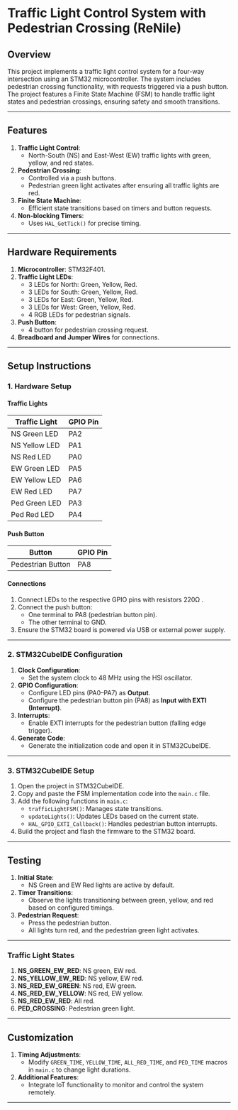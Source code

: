 
# Traffic Light Control System with Pedestrian Crossing (ReNile)

## Overview
This project implements a traffic light control system for a four-way intersection using an STM32 microcontroller. The system includes pedestrian crossing functionality, with requests triggered via a push button. The project features a Finite State Machine (FSM) to handle traffic light states and pedestrian crossings, ensuring safety and smooth transitions.

---

## Features
1. **Traffic Light Control**:
   - North-South (NS) and East-West (EW) traffic lights with green, yellow, and red states.
2. **Pedestrian Crossing**:
   - Controlled via a push buttons.
   - Pedestrian green light activates after ensuring all traffic lights are red.
3. **Finite State Machine**:
   - Efficient state transitions based on timers and button requests.
4. **Non-blocking Timers**:
   - Uses `HAL_GetTick()` for precise timing.

---

## Hardware Requirements
1. **Microcontroller**: STM32F401.
2. **Traffic Light LEDs**:
   - 3 LEDs for North: Green, Yellow, Red.
   - 3 LEDs for South: Green, Yellow, Red.
   - 3 LEDs for East: Green, Yellow, Red.
   - 3 LEDs for West: Green, Yellow, Red.
   - 4 RGB LEDs for pedestrian signals.
3. **Push Button**:
   - 4 button for pedestrian crossing request.
4. **Breadboard and Jumper Wires** for connections.

---

## Setup Instructions

### 1. Hardware Setup
#### Traffic Lights
| Traffic Light | GPIO Pin  |
|---------------|-----------|
| NS Green LED  | PA2       |
| NS Yellow LED | PA1       |
| NS Red LED    | PA0       |
| EW Green LED  | PA5       |
| EW Yellow LED | PA6       |
| EW Red LED    | PA7       |
| Ped Green LED | PA3       |
| Ped Red LED   | PA4       |

#### Push Button
| Button                | GPIO Pin |
|-----------------------|----------|
| Pedestrian Button     | PA8      |

#### Connections
1. Connect LEDs to the respective GPIO pins with resistors 220Ω .
2. Connect the push button:
   - One terminal to PA8 (pedestrian button pin).
   - The other terminal to GND.
3. Ensure the STM32 board is powered via USB or external power supply.

---

### 2. STM32CubeIDE Configuration
1. **Clock Configuration**:
   - Set the system clock to 48 MHz using the HSI oscillator.
2. **GPIO Configuration**:
   - Configure LED pins (PA0–PA7) as **Output**.
   - Configure the pedestrian button pin (PA8) as **Input with EXTI (Interrupt)**.
3. **Interrupts**:
   - Enable EXTI interrupts for the pedestrian button (falling edge trigger).
4. **Generate Code**:
   - Generate the initialization code and open it in STM32CubeIDE.

---

### 3. STM32CubeIDE Setup
1. Open the project in STM32CubeIDE.
2. Copy and paste the FSM implementation code into the `main.c` file.
3. Add the following functions in `main.c`:
   - `trafficLightFSM()`: Manages state transitions.
   - `updateLights()`: Updates LEDs based on the current state.
   - `HAL_GPIO_EXTI_Callback()`: Handles pedestrian button interrupts.
4. Build the project and flash the firmware to the STM32 board.

---

## Testing
1. **Initial State**:
   - NS Green and EW Red lights are active by default.
2. **Timer Transitions**:
   - Observe the lights transitioning between green, yellow, and red based on configured timings.
3. **Pedestrian Request**:
   - Press the pedestrian button.
   - All lights turn red, and the pedestrian green light activates.

---

### Traffic Light States
1. **NS_GREEN_EW_RED**: NS green, EW red.
2. **NS_YELLOW_EW_RED**: NS yellow, EW red.
3. **NS_RED_EW_GREEN**: NS red, EW green.
4. **NS_RED_EW_YELLOW**: NS red, EW yellow.
5. **NS_RED_EW_RED**: All red.
6. **PED_CROSSING**: Pedestrian green light.

---

## Customization
1. **Timing Adjustments**:
   - Modify `GREEN_TIME`, `YELLOW_TIME`, `ALL_RED_TIME`, and `PED_TIME` macros in `main.c` to change light durations.
2. **Additional Features**:
   - Integrate IoT functionality to monitor and control the system remotely.

---